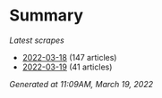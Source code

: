 # Summary
*Latest scrapes*
* [2022-03-18](https://github.com/nuuuwan/news_lk/blob/data/news_lk.2022-03-18.json) (147 articles)
* [2022-03-19](https://github.com/nuuuwan/news_lk/blob/data/news_lk.2022-03-19.json) (41 articles)

*Generated at 11:09AM, March 19, 2022*